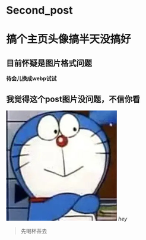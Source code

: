 # Second_post

# 搞个主页头像搞半天没搞好
## 目前怀疑是图片格式问题
**待会儿换成webp试试**
## 我觉得这个post图片没问题，不信你看
![hey](/look.JPG)
*hey*

>先喝杯茶去

